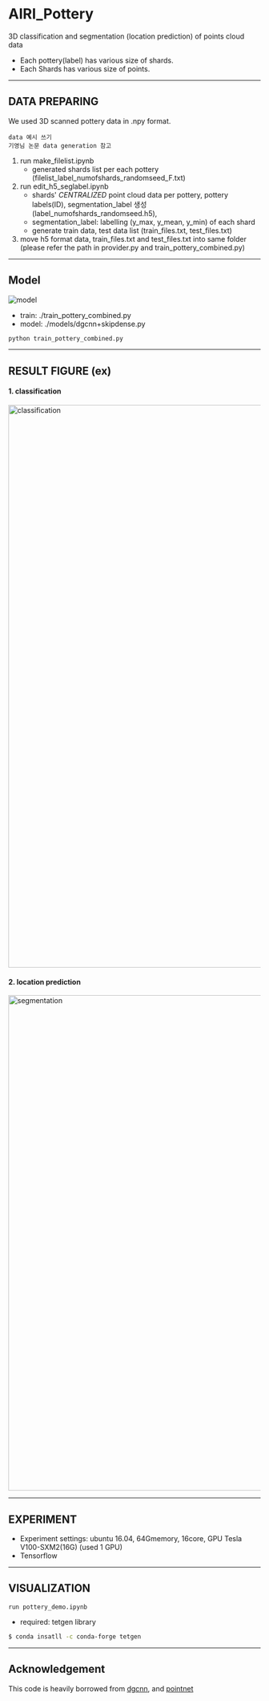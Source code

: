 # AIRI_Pottery
  
3D classification and segmentation (location prediction) of points cloud data
* Each pottery(label) has various size of shards.  
* Each Shards has various size of points.  

---

## DATA PREPARING  

We used 3D scanned pottery data in .npy format. 
```
data 예시 쓰기
기영님 논문 data generation 참고
```

1. run make_filelist.ipynb 
   * generated shards list per each pottery (filelist_label_numofshards_randomseed_F.txt)  
2. run edit_h5_seglabel.ipynb 
   * shards' *CENTRALIZED* point cloud data per pottery, pottery labels(ID), segmentation_label 생성(label_numofshards_randomseed.h5),
   * segmentation_label: labelling (y_max, y_mean, y_min) of each shard
   * generate train data, test data list (train_files.txt, test_files.txt)
3. move h5 format data, train_files.txt and test_files.txt into same folder (please refer the path in provider.py and train_pottery_combined.py)  

---

## Model

![model](./images/model.png)

  
- train: ./train_pottery_combined.py  
- model: ./models/dgcnn+skipdense.py   

```bash
python train_pottery_combined.py
```

---

## RESULT FIGURE (ex)
#### 1. classification  
<!-- ![classification](./images/classification.png) -->
<img width="1121" alt="classification" src="https://user-images.githubusercontent.com/17421673/130309158-0bde2a29-8d8c-4fd7-8cce-eb0fd8ab46c2.png">


#### 2. location prediction  
<!-- ![segmentation](./images/segmentation.png) -->
<img width="987" alt="segmentation" src="https://user-images.githubusercontent.com/17421673/130309167-923f6247-ed85-4d4b-8d71-d326c52c8d46.png">

---

## EXPERIMENT
- Experiment settings: ubuntu 16.04, 64Gmemory, 16core, GPU Tesla V100-SXM2(16G) (used 1 GPU)  
- Tensorflow
 
---

## VISUALIZATION
```
run pottery_demo.ipynb
```
- required: tetgen library  

```bash
$ conda insatll -c conda-forge tetgen
```

---


## Acknowledgement
This code is heavily borrowed from [dgcnn](https://github.com/WangYueFt/dgcnn), and [pointnet](https://github.com/charlesq34/pointnet)

